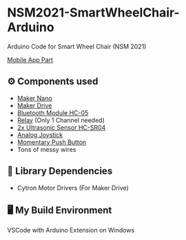 # NSM2021-SmartWheelChair-Arduino

Arduino Code for Smart Wheel Chair (NSM 2021)

[Mobile App Part](https://github.com/Leomotors/NSM2021-SmartWheelChair-MobileApp)

## ⚙️ Components used

* <a href="https://th.cytron.io/p-maker-nano-simplifying-arduino-for-projects">Maker Nano</a>
* <a href="https://th.cytron.io/p-maker-drive-simplifying-h-bridge-motor-driver-for-beginner">Maker Drive</a>
* <a href="https://th.cytron.io/p-bluetooth-serial-transceiver-hc-05">Bluetooth Module HC-05</a>
* <a href="https://th.cytron.io/p-2-channel-dc-5v-relay-module">Relay</a> (Only 1 Channel needed)
* <a href="https://th.cytron.io/p-5v-hc-sr04-ultrasonic-sensor">2x Ultrasonic Sensor HC-SR04</a>
* <a href="https://th.cytron.io/p-2-axis-analog-and-button-ps2-joystick-module">Analog Joystick</a>
* <a href="https://th.cytron.io/p-12mm-momentary-push-button-green">Momentary Push Button</a>
* Tons of messy wires

## 🌿 Library Dependencies

* Cytron Motor Drivers (For Maker Drive)

## 🖥️ My Build Environment

VSCode with Arduino Extension on Windows

